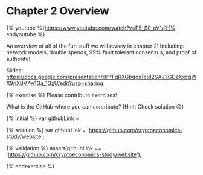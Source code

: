 # Chapter 2 Overview

{% youtube %}https://www.youtube.com/watch?v=P5_S0_oV1aY{% endyoutube %}

An overview of all of the fun stuff we will review in chapter 2! Including: network models, double spends, 99% fault tolerant consensus, and proof of authority!

Slides: https://docs.google.com/presentation/d/1fFqRXGbqosTcid2SAJ3GDeXxcqWX9nXBV7w1Ga_1GzU/edit?usp=sharing

{% exercise %}
Please contribute exercises!

What is the GitHub where you can contribute? (Hint: Check solution 😉)

{% initial %}
var githubLink =

{% solution %}
var githubLink = 'https://github.com/cryptoeconomics-study/website';

{% validation %}
assert(githubLink == 'https://github.com/cryptoeconomics-study/website');

{% endexercise %}
